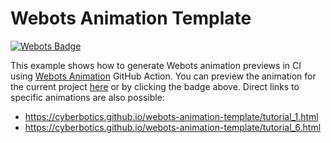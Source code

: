 # Webots Animation Template

[![Webots Badge](https://badgen.net/badge/icon/Preview%20simulation?label=Webots)](https://cyberbotics.github.io/webots-animation-template/)

This example shows how to generate Webots animation previews in CI using [Webots Animation](https://github.com/marketplace/actions/webots-animation) GitHub Action.
You can preview the animation for the current project [here](https://cyberbotics.github.io/webots-animation-template/) or by clicking the badge above.
Direct links to specific animations are also possible:
- https://cyberbotics.github.io/webots-animation-template/tutorial_1.html
- https://cyberbotics.github.io/webots-animation-template/tutorial_6.html
